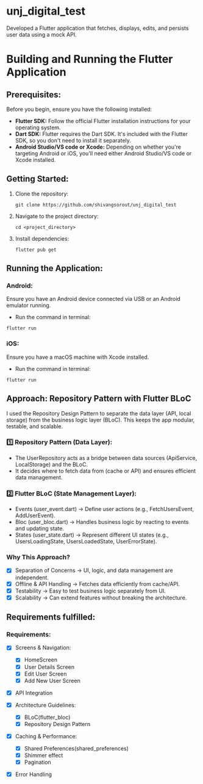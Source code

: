 # unj_digital_test

Developed a Flutter application that fetches, displays, edits, and persists user data using a mock API.

# Building and Running the Flutter Application

## Prerequisites:
Before you begin, ensure you have the following installed:
- **Flutter SDK:** Follow the official Flutter installation instructions for your operating system.
- **Dart SDK:** Flutter requires the Dart SDK. It's included with the Flutter SDK, so you don't need to install it separately.
- **Android Studio/VS code or Xcode:** Depending on whether you're targeting Android or iOS, you'll need either Android Studio/VS code or Xcode installed.

## Getting Started:
1. Clone the repository:
	```
	git clone https://github.com/shivangsorout/unj_digital_test
	```
2. Navigate to the project directory:
	```
	cd <project_directory>
	```
3. Install dependencies:
	```
	flutter pub get
	```

## Running the Application:
### **Android**:
Ensure you have an Android device connected via USB or an Android emulator running.   

- Run the command in terminal:
 ```
 flutter run
 ```
### **iOS**:
Ensure you have a macOS machine with Xcode installed.   

- Run the command in terminal:
 ```
 flutter run
 ```

## Approach: Repository Pattern with Flutter BLoC
I used the Repository Design Pattern to separate the data layer (API, local storage) from the business logic layer (BLoC). This keeps the app modular, testable, and scalable.

### 1️⃣ Repository Pattern (Data Layer):
- The UserRepository acts as a bridge between data sources (ApiService, LocalStorage) and the BLoC.
- It decides where to fetch data from (cache or API) and ensures efficient data management.

### 2️⃣ Flutter BLoC (State Management Layer):
- Events (user_event.dart) → Define user actions (e.g., FetchUsersEvent, AddUserEvent).
- Bloc (user_bloc.dart) → Handles business logic by reacting to events and updating state.
- States (user_state.dart) → Represent different UI states (e.g., UsersLoadingState, UsersLoadedState, UserErrorState).

### Why This Approach?
- [x] Separation of Concerns → UI, logic, and data management are independent.
- [x] Offline & API Handling → Fetches data efficiently from cache/API.
- [x] Testability → Easy to test business logic separately from UI.
- [x] Scalability → Can extend features without breaking the architecture.

## Requirements fulfilled:
### Requirements:
 - [x] Screens & Navigation:
    - [x] HomeScreen
    - [x] User Details Screen
    - [x] Edit User Screen
    - [x] Add New User Screen 
 - [x] API Integration
 - [x] Architecture Guidelines:
    - [x] BLoC(flutter_bloc)
    - [x] Repository Design Pattern 
 - [x] Caching & Performance:
    - [x] Shared Preferences(shared_preferences)
    - [x] Shimmer effect
    - [x] Pagination
 - [x] Error Handling 

